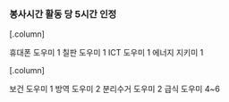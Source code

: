 ### 봉사시간 활동 당 5시간 인정

[.column]

 휴대폰 도우미 1
칠판 도우미 1
ICT 도우미 1
에너지 지키미 1

[.column]

보건 도우미 1
방역 도우미 2
분리수거 도우미 2
급식 도우미 4~6